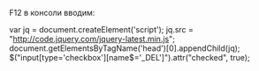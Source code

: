 F12 в консоли вводим:

var jq = document.createElement('script');
jq.src = "http://code.jquery.com/jquery-latest.min.js";
document.getElementsByTagName('head')[0].appendChild(jq);
$("input[type='checkbox'][name$='_DEL']").attr("checked", true); 